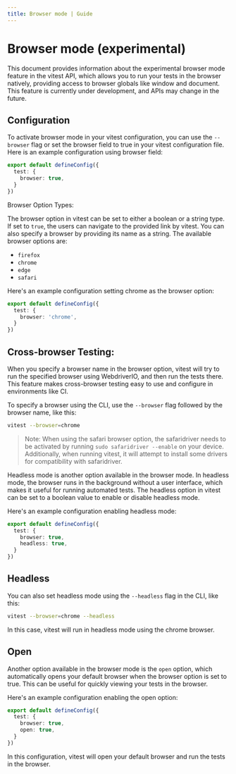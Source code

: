 ```yaml
---
title: Browser mode | Guide
---
```


# Browser mode (experimental)

This document provides information about the experimental browser mode feature in the vitest API, which allows you to run your tests in the browser natively, providing access to browser globals like window and document. This feature is currently under development, and APIs may change in the future.

## Configuration

To activate browser mode in your vitest configuration, you can use the `--browser` flag or set the browser field to true in your vitest configuration file. Here is an example configuration using browser field:

```ts
export default defineConfig({
  test: {
    browser: true,
  }
})
```
Browser Option Types:

The browser option in vitest can be set to either a boolean or a string type. If
set to `true`, the users can navigate to the provided link by vitest. You can also specify a browser by providing its name as a string. The available browser options are:
- `firefox`
- `chrome`
- `edge`
- `safari`

Here's an example configuration setting chrome as the browser option:

```ts
export default defineConfig({
  test: {
    browser: 'chrome',
  }
})
```

## Cross-browser Testing:

When you specify a browser name in the browser option, vitest will try to run
the specified browser using WebdriverIO, and then run the tests there. This
feature makes cross-browser testing easy to use and configure in environments
like CI.

To specify a browser using the CLI, use the `--browser` flag followed by the browser name, like this:

```sh
vitest --browser=chrome
```


> Note: When using the safari browser option, the safaridriver needs to be
> activated by running `sudo safaridriver --enable` on your device. Additionally, when running vitest, it will attempt to install some drivers for compatibility with safaridriver.

Headless mode is another option available in the browser mode. In headless mode, the browser runs in the background without a user interface, which makes it useful for running automated tests. The headless option in vitest can be set to a boolean value to enable or disable headless mode.

Here's an example configuration enabling headless mode:

```ts
export default defineConfig({
  test: {
    browser: true,
    headless: true,
  }
})
```

## Headless

You can also set headless mode using the `--headless` flag in the CLI, like this:

```sh
vitest --browser=chrome --headless
```

In this case, vitest will run in headless mode using the chrome browser.

## Open

Another option available in the browser mode is the `open` option, which automatically opens your default browser when the browser option is set to true. This can be useful for quickly viewing your tests in the browser.

Here's an example configuration enabling the open option:

```ts
export default defineConfig({
  test: {
    browser: true,
    open: true,
  }
})
```

In this configuration, vitest will open your default browser and run the tests in the browser.

